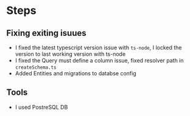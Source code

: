 # Steps

## Fixing exiting isuues
 - I fixed the latest typescript version issue with `ts-node`, I locked the version to last working version with ts-node
 - I fixed the Query must define a column issue, fixed resolver path in `createSchema.ts`
 - Added Entities and migrations to databse config

## Tools
- I used PostreSQL DB